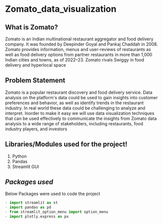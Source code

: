 # Zomato_data_visualization

## What is Zomato?
Zomato is an Indian multinational restaurant aggregator and food delivery company. It was founded by Deepinder Goyal and Pankaj Chaddah in 2008. Zomato provides information, menus and user-reviews of restaurants as well as food delivery options from partner restaurants in more than 1,000 Indian cities and towns, as of 2022–23. Zomato rivals Swiggy in food delivery and hyperlocal space

## Problem Statement
Zomato is a popular restaurant discovery and food delivery service. Data analysis on the platform's data could be used to gain insights into customer preferences and behavior, as well as identify trends in the restaurant industry. In real world these data could be challenging to analyze and interpret. Inorder to make it easy we will use data visualization techniques that can be used effectively to communicate the insights from Zomato data analysis to a wide range of stakeholders, including restaurants, food industry players, and investors

## Libraries/Modules used for the project!
1. Python
1. Pandas
1. Streamlit GUI


## *Packages used*

Below Packages were used to code the project
```python
- import streamlit as st
- import pandas as pd
- from streamlit_option_menu import option_menu
- import plotly.express as px 
```
